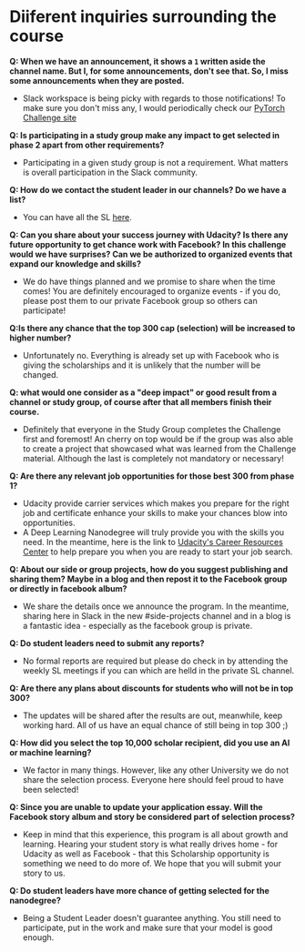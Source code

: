 # Diiferent inquiries surrounding the course

**Q: When we have an announcement, it shows a `1` written aside the channel name. But I, for some announcements, don't see that. So, I miss some announcements when they are posted.**
-   Slack workspace is being picky with regards to those notifications! To make sure you don't miss any, I would periodically check our [PyTorch Challenge site](https://sites.google.com/udacity.com/pytorch-scholarship-facebook/announcements)

**Q: Is participating in a study group make any impact to get selected in phase 2 apart from other requirements?**
-   Participating in a given study group is not a requirement. What matters is overall participation in the Slack community.

**Q: How do we contact the student leader in our channels? Do we have a list?**
-   You can have all the SL [here](https://docs.google.com/spreadsheets/d/1eTaHfnZ6nCXKsC5m5iLsejfV8IwfE0NgD2uhzH_Azws/edit?usp=sharing).

**Q: Can you share about your success journey with Udacity? Is there any future opportunity to get chance work with Facebook? In this challenge would we have surprises? Can we be authorized to organized events that expand our knowledge and skills?**
-   We do have things planned and we promise to share when the time comes! You are definitely encouraged to organize events - if you do, please post them to our private Facebook group so others can participate!

**Q:Is there any chance that the top 300 cap (selection) will be increased to higher number?**
-   Unfortunately no. Everything is already set up with Facebook who is giving the scholarships and it is unlikely that the number will be changed.

**Q: what would one consider as a  "deep impact" or good result from a channel or study group, of course after that all members finish their course.**
-   Definitely that everyone in the Study Group completes the Challenge first and foremost! An cherry on top would be if the group was also able to create a project that showcased what was learned from the Challenge material. Although the last is completely not mandatory or necessary!

**Q: Are there any relevant job opportunities for those best 300 from phase 1?**
-   Udacity provide carrier services which makes you prepare for the right job and certificate enhance your skills to make your chances blow into opportunities.
-   A Deep Learning Nanodegree will truly provide you with the skills you need. In the meantime, here is the link to [Udacity's Career Resources Center](https://career-resource-center.udacity.com/) to help prepare you when you are ready to start your job search.

**Q: About our side or group projects, how do you suggest publishing and sharing them? Maybe in a blog and then repost it to the Facebook group or directly in facebook album?**
-   We share the details once we announce the program. In the meantime, sharing here in Slack in the new #side-projects channel and in a blog is a fantastic idea - especially as the facebook group is private.

**Q: Do student leaders need to submit any reports?**
-   No formal reports are required but please do check in by attending the weekly SL meetings if you can which are helld in the private SL channel.

**Q: Are there any plans about discounts for students who will not be in top 300?**
- The updates will be shared after the results are out, meanwhile, keep working hard. All of us have an equal chance of still being in top 300 ;)

**Q: How did you select the top 10,000 scholar recipient, did you use an AI or machine learning?**
-   We factor in many things. However, like any other University we do not share the selection process.  Everyone here should feel proud to have been selected!

**Q:  Since you are unable to update your application essay. Will the Facebook story album and story be considered part of selection process?**
-   Keep in mind that this experience, this program is all about growth and learning. Hearing your student story is what really drives home - for Udacity as well as Facebook - that this Scholarship opportunity is something we need to do more of. We hope that you will submit your story to us.

**Q: Do student leaders have more chance of getting selected for the nanodegree?**
-   Being a Student Leader doesn't guarantee anything. You still need to participate, put in the work and make sure that your model is good enough.
